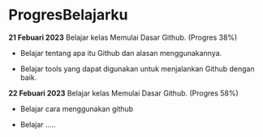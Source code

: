 # ProgresBelajarku
**21 Febuari 2023**
Belajar kelas Memulai Dasar Github. (Progres 38%)

* Belajar tentang apa itu Github dan alasan menggunakannya.

* Belajar tools yang dapat digunakan untuk menjalankan Github dengan baik.

**22 Febuari 2023**
Belajar kelas Memulai Dasar Github. (Progres 58%)

* Belajar cara menggunakan github 

* Belajar .....
